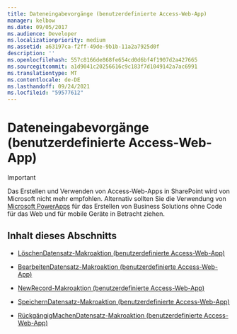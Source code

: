 ```yaml
---
title: Dateneingabevorgänge (benutzerdefinierte Access-Web-App)
manager: kelbow
ms.date: 09/05/2017
ms.audience: Developer
ms.localizationpriority: medium
ms.assetid: a63197ca-f2ff-49de-9b1b-11a2a7925d0f
description: ''
ms.openlocfilehash: 557c8166de868fe654cd0d6bf4f1907d2a427665
ms.sourcegitcommit: a1d9041c20256616c9c183f7d1049142a7ac6991
ms.translationtype: MT
ms.contentlocale: de-DE
ms.lasthandoff: 09/24/2021
ms.locfileid: "59577612"
---
```

# <a name="data-entry-operations-access-custom-web-app"></a>Dateneingabevorgänge (benutzerdefinierte Access-Web-App)

> [!IMPORTANT]
> Das Erstellen und Verwenden von Access-Web-Apps in SharePoint wird von Microsoft nicht mehr empfohlen. Alternativ sollten Sie die Verwendung von [Microsoft PowerApps](https://powerapps.microsoft.com/en-us/) für das Erstellen von Business Solutions ohne Code für das Web und für mobile Geräte in Betracht ziehen. 
  
## <a name="in-this-section"></a>Inhalt dieses Abschnitts

- [LöschenDatensatz-Makroaktion (benutzerdefinierte Access-Web-App)](deleterecord-macro-action-access-custom-web-app.md)
    
- [BearbeitenDatensatz-Makroaktion (benutzerdefinierte Access-Web-App)](editrecord-macro-action-access-custom-web-app.md)
    
- [NewRecord-Makroaktion (benutzerdefinierte Access-Web-App)](newrecord-macro-action-access-custom-web-app.md)
    
- [SpeichernDatensatz-Makroaktion (benutzerdefinierte Access-Web-App)](saverecord-macro-action-access-custom-web-app.md)
    
- [RückgängigMachenDatensatz-Makroaktion (benutzerdefinierte Access-Web-App)](undorecord-macro-action-access-custom-web-app.md)
    


